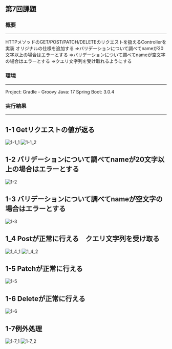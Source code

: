 ## 第7回課題

### 概要

----
HTTPメソッドのGET/POST/PATCH/DELETEのリクエストを扱えるControllerを実装
オリジナルの仕様を追加する
⇒バリデーションについて調べてnameが20文字以上の場合はエラーとする
⇒バリデーションについて調べてnameが空文字の場合はエラーとする
⇒クエリ文字列を受け取れるようにする

### 環境

---
Project: Gradle - Groovy
Java: 17
Spring Boot: 3.0.4

### 実行結果

---
## 1-1 Getリクエストの値が返る
![1-1_1](https://github.com/mado11x11/image_wiki/blob/Issue_7/1_1_1.png)
![1-1_2](https://github.com/mado11x11/image_wiki/blob/Issue_7/1_1_2.png)

## 1-2 バリデーションについて調べてnameが20文字以上の場合はエラーとする
![1-2](https://github.com/mado11x11/image_wiki/blob/Issue_7/1_2.png)

## 1-3 バリデーションについて調べてnameが空文字の場合はエラーとする
![1-3](https://github.com/mado11x11/image_wiki/blob/Issue_7/1_3.png)

## 1_4 Postが正常に行える　クエリ文字列を受け取る
![1_4_1](https://github.com/mado11x11/image_wiki/blob/Issue_7/1_4_1.png)
![1_4_2](https://github.com/mado11x11/image_wiki/blob/Issue_7/1_4_2.png)

## 1-5 Patchが正常に行える
![1-5](https://github.com/mado11x11/image_wiki/blob/Issue_7/1_5.png)

## 1-6 Deleteが正常に行える
![1-6](https://github.com/mado11x11/image_wiki/blob/Issue_7/1_6.png)

## 1-7例外処理
![1-7_1](https://github.com/mado11x11/image_wiki/blob/Issue_7/1_7_1.png)
![1-7_2](https://github.com/mado11x11/image_wiki/blob/Issue_7/1_7_2.png)
